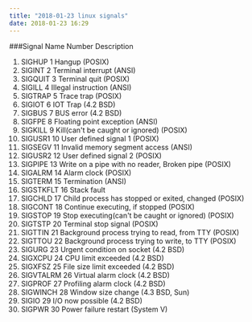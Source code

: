 ```yaml
---
title: "2018-01-23 linux signals"
date: 2018-01-23 16:29
---
```


###Signal Name	Number	Description
1. SIGHUP	1	Hangup (POSIX)
2. SIGINT	2	Terminal interrupt (ANSI)
3. SIGQUIT	3	Terminal quit (POSIX)
4. SIGILL	4	Illegal instruction (ANSI)
5. SIGTRAP	5	Trace trap (POSIX)
6. SIGIOT	6	IOT Trap (4.2 BSD)
7. SIGBUS	7	BUS error (4.2 BSD)
8. SIGFPE	8	Floating point exception (ANSI)
9. SIGKILL	9	Kill(can't be caught or ignored) (POSIX)
10. SIGUSR1	10	User defined signal 1 (POSIX)
11. SIGSEGV	11	Invalid memory segment access (ANSI)
12. SIGUSR2	12	User defined signal 2 (POSIX)
13. SIGPIPE	13	Write on a pipe with no reader, Broken pipe (POSIX)
14. SIGALRM	14	Alarm clock (POSIX)
15. SIGTERM	15	Termination (ANSI)
16. SIGSTKFLT	16	Stack fault
17. SIGCHLD	17	Child process has stopped or exited, changed (POSIX)
18. SIGCONT	18	Continue executing, if stopped (POSIX)
19. SIGSTOP	19	Stop executing(can't be caught or ignored) (POSIX)
20. SIGTSTP	20	Terminal stop signal (POSIX)
21. SIGTTIN	21	Background process trying to read, from TTY (POSIX)
22. SIGTTOU	22	Background process trying to write, to TTY (POSIX)
23. SIGURG	23	Urgent condition on socket (4.2 BSD)
24. SIGXCPU	24	CPU limit exceeded (4.2 BSD)
25. SIGXFSZ	25	File size limit exceeded (4.2 BSD)
26. SIGVTALRM	26	Virtual alarm clock (4.2 BSD)
27. SIGPROF	27	Profiling alarm clock (4.2 BSD)
28. SIGWINCH	28	Window size change (4.3 BSD, Sun)
29. SIGIO	29	I/O now possible (4.2 BSD)
30. SIGPWR	30	Power failure restart (System V)